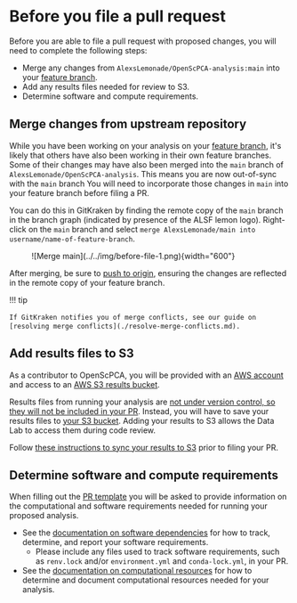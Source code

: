 # Before you file a pull request

Before you are able to file a pull request with proposed changes, you will need to complete the following steps:

- Merge any changes from `AlexsLemonade/OpenScPCA-analysis:main` into your [feature branch](../working-with-git/working-with-branches.md).
- Add any results files needed for review to S3.
- Determine software and compute requirements.

## Merge changes from upstream repository

While you have been working on your analysis on your [feature branch](../working-with-git/working-with-branches.md), it's likely that others have also been working in their own feature branches.
Some of their changes may have also been merged into the `main` branch of `AlexsLemonade/OpenScPCA-analysis`.
This means you are now out-of-sync with the `main` branch
You will need to incorporate those changes in `main` into your feature branch before filing a PR.

You can do this in GitKraken by finding the remote copy of the `main` branch in the branch graph (indicated by presence of the ALSF lemon logo).
Right-click on the `main` branch and select `merge AlexsLemonade/main into username/name-of-feature-branch`.

<figure markdown="span">
    ![Merge main](../../img/before-file-1.png){width="600"}
</figure>

After merging, be sure to [push to origin](../working-with-git/push-to-origin.md), ensuring the changes are reflected in the remote copy of your feature branch.

!!! tip

    If GitKraken notifies you of merge conflicts, see our guide on [resolving merge conflicts](./resolve-merge-conflicts.md).

## Add results files to S3

As a contributor to OpenScPCA, you will be provided with an [AWS account](../../aws/joining-aws.md) and access to an [AWS S3 results bucket](../../aws/working-with-s3-buckets.md).

Results files from running your analysis are [not under version control, so they will not be included in your PR](../analysis-modules/index.md#skeleton-analysis-module-contents).
Instead, you will have to save your results files to [your S3 bucket](../../aws/working-with-s3-buckets.md).
Adding your results to S3 allows the Data Lab to access them during code review.

Follow [these instructions to sync your results to S3](../../aws/working-with-s3-buckets.md#syncing-your-results-to-s3) prior to filing your PR.

## Determine software and compute requirements

When filling out the [PR template](./pull-request-template.md) you will be asked to provide information on the computational and software requirements needed for running your proposed analysis.

- See the [documentation on software dependencies](../../ensuring-repro/managing-software/index.md) for how to track, determine, and report your software requirements.
    - Please include any files used to track software requirements, such as `renv.lock` and/or `environment.yml` and `conda-lock.yml`, in your PR.
- See the [documentation on computational resources](../analysis-modules/compute-requirements.md) for how to determine and document computational resources needed for your analysis.

